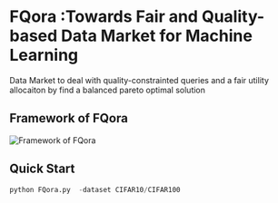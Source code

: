 # FQora :Towards Fair and Quality-based Data Market for Machine Learning 
Data Market to deal with quality-constrainted queries and a fair utility allocaiton by find a balanced pareto optimal solution
## Framework of FQora
![Framework of FQora]((https://github.com/Songyue-Guo/FQora/blob/main/image/framework_v2.pdf))
## Quick Start 
```python
python FQora.py  -dataset CIFAR10/CIFAR100
```
